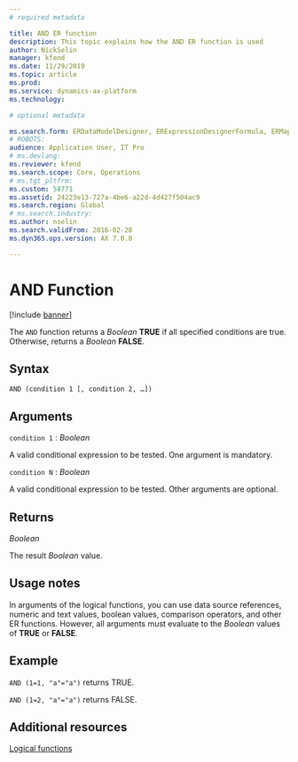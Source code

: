 ```yaml
---
# required metadata

title: AND ER function
description: This topic explains how the AND ER function is used
author: NickSelin
manager: kfend
ms.date: 11/29/2019
ms.topic: article
ms.prod: 
ms.service: dynamics-ax-platform
ms.technology: 

# optional metadata

ms.search.form: ERDataModelDesigner, ERExpressionDesignerFormula, ERMappedFormatDesigner, ERModelMappingDesigner
# ROBOTS: 
audience: Application User, IT Pro
# ms.devlang: 
ms.reviewer: kfend
ms.search.scope: Core, Operations
# ms.tgt_pltfrm: 
ms.custom: 58771
ms.assetid: 24223e13-727a-4be6-a22d-4d427f504ac9
ms.search.region: Global
# ms.search.industry: 
ms.author: nselin
ms.search.validFrom: 2016-02-28
ms.dyn365.ops.version: AX 7.0.0

---
```


# <a name="AND">AND Function</a>

[!include [banner](../includes/banner.md)]

The `AND` function returns a *Boolean* **TRUE** if all specified conditions are true. Otherwise, returns a *Boolean* **FALSE**.

## Syntax

```
AND (condition 1 [, condition 2, …])
```

## Arguments

`condition 1` : *Boolean*

A valid conditional expression to be tested. One argument is mandatory.

`condition N` : *Boolean*

A valid conditional expression to be tested. Other arguments are optional.

## Returns

*Boolean*

The result *Boolean* value.

## Usage notes

In arguments of the logical functions, you can use data source references, numeric and text values, boolean values, comparison operators, and other ER functions. However, all arguments must evaluate to the *Boolean* values of
**TRUE** or **FALSE**.

## Example

`AND (1=1, "a"="a")` returns TRUE.

`AND (1=2, "a"="a")` returns FALSE.

## Additional resources

[Logical functions](er-functions-category-logical.md)
